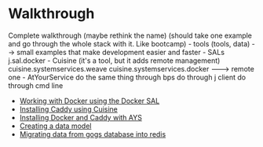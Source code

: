 # Walkthrough

Complete walkthrough (maybe rethink the name)
    (should take one example and go through the whole stack with it. Like bootcamp)
    - tools (tools, data) --> small examples that make development easier and faster
    - SALs
        j.sal.docker
    - Cuisine (it's a tool, but it adds remote management)
        cuisine.systemservices.weave
        cuisine.systemservices.docker ---> remote one
    - AtYourService
        do the same thing through bps
        do through j client
        do through cmd line


* [Working with Docker using the Docker SAL](SAL/Docker.md)
* [Installing Caddy using Cuisine](Cuisine/install_caddy_on_docker.md)
* [Installing Docker and Caddy with AYS](AYS/Install_docker_and_caddy.md)
* [Creating a data model](/Models/Creating_data_model.md)
* [Migrating data from gogs database into redis](/Models/Migrating_data_from_gogs.md)

